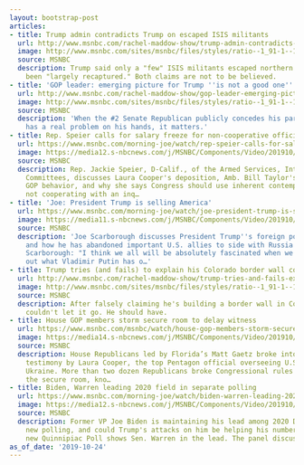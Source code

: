 ```yaml
---
layout: bootstrap-post
articles:
- title: Trump admin contradicts Trump on escaped ISIS militants
  url: http://www.msnbc.com/rachel-maddow-show/trump-admin-contradicts-trump-escaped-isis-militants
  image: http://www.msnbc.com/sites/msnbc/files/styles/ratio--1_91-1--1200x630/public/rtr3wj17.jpg?itok=d_vRiUR7
  source: MSNBC
  description: Trump said only a "few" ISIS militants escaped northern Syria and they've
    been "largely recaptured." Both claims are not to be believed.
- title: 'GOP leader: emerging picture for Trump ''is not a good one'''
  url: http://www.msnbc.com/rachel-maddow-show/gop-leader-emerging-picture-trump-not-good-one
  image: http://www.msnbc.com/sites/msnbc/files/styles/ratio--1_91-1--1200x630/public/articles/ap618693363783.jpg?itok=ok8f0OcL
  source: MSNBC
  description: 'When the #2 Senate Republican publicly concedes his party''s president
    has a real problem on his hands, it matters.'
- title: Rep. Speier calls for salary freeze for non-cooperative officials
  url: https://www.msnbc.com/morning-joe/watch/rep-speier-calls-for-salary-freeze-for-non-cooperative-officials-71958085839
  image: https://media12.s-nbcnews.com/j/MSNBC/Components/Video/201910/n_mj_speier_191024_1920x1080.nbcnews-fp-1200-630.jpg
  source: MSNBC
  description: Rep. Jackie Speier, D-Calif., of the Armed Services, Intel and Oversight
    Committees, discusses Laura Cooper's deposition, Amb. Bill Taylor's hearing and
    GOP behavior, and why she says Congress should use inherent contempt for those
    not cooperating with an inq…
- title: 'Joe: President Trump is selling America'
  url: https://www.msnbc.com/morning-joe/watch/joe-president-trump-is-selling-america-71958085820
  image: https://media11.s-nbcnews.com/j/MSNBC/Components/Video/201910/n_mj_joe_micro_191024_1920x1080.nbcnews-fp-1200-630.jpg
  source: MSNBC
  description: 'Joe Scarborough discusses President Trump''s foreign policy decisions
    and how he has abandoned important U.S. allies to side with Russia and Turkey.
    Scarborough: "I think we all will be absolutely fascinated when we finally figure
    out what Vladimir Putin has o…'
- title: Trump tries (and fails) to explain his Colorado border wall comments
  url: http://www.msnbc.com/rachel-maddow-show/trump-tries-and-fails-explain-his-colorado-border-wall-comments
  image: http://www.msnbc.com/sites/msnbc/files/styles/ratio--1_91-1--1200x630/public/videos/n_bwms_wall_190918_1920x1080.jpg?itok=nYNLeGvB
  source: MSNBC
  description: After falsely claiming he's building a border wall in Colorado, Trump
    couldn't let it go. He should have.
- title: House GOP members storm secure room to delay witness
  url: https://www.msnbc.com/msnbc/watch/house-gop-members-storm-secure-room-to-delay-witness-71955525867
  image: https://media14.s-nbcnews.com/j/MSNBC/Components/Video/201910/n_msnbc_brk_daythatwas_191024.nbcnews-fp-1200-630.jpg
  source: MSNBC
  description: House Republicans led by Florida’s Matt Gaetz broke into the closed-door
    testimony by Laura Cooper, the top Pentagon official overseeing U.S. policy regarding
    Ukraine. More than two dozen Republicans broke Congressional rules by occupying
    the secure room, kno…
- title: Biden, Warren leading 2020 field in separate polling
  url: https://www.msnbc.com/morning-joe/watch/biden-warren-leading-2020-field-in-separate-polling-71956037666
  image: https://media12.s-nbcnews.com/j/MSNBC/Components/Video/201910/n_mj_polling_191024_1920x1080.nbcnews-fp-1200-630.jpg
  source: MSNBC
  description: Former VP Joe Biden is maintaining his lead among 2020 Democrats in
    new polling, and could Trump's attacks on him be helping his numbers? Also, a
    new Quinnipiac Poll shows Sen. Warren in the lead. The panel discusses.
as_of_date: '2019-10-24'
---
```



